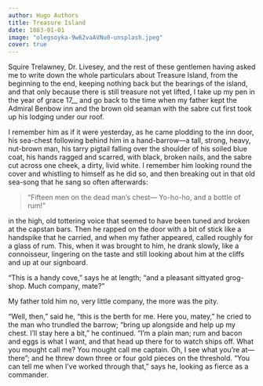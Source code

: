 ```yaml
---
author: Hugo Authors
title: Treasure Island
date: 1883-01-01
image: "olegsoyka-9w62vaAVNu0-unsplash.jpeg"
cover: true
---
```


Squire Trelawney, Dr. Livesey, and the rest of these gentlemen having asked me to write down the whole particulars about Treasure Island, from the beginning to the end, keeping nothing back but the bearings of the island, and that only because there is still treasure not yet lifted, I take up my pen in the year of grace 17__ and go back to the time when my father kept the Admiral Benbow inn and the brown old seaman with the sabre cut first took up his lodging under our roof.  

I remember him as if it were yesterday, as he came plodding to the inn door, his sea-chest following behind him in a hand-barrow—a tall, strong, heavy, nut-brown man, his tarry pigtail falling over the shoulder of his soiled blue coat, his hands ragged and scarred, with black, broken nails, and the sabre cut across one cheek, a dirty, livid white. I remember him looking round the cover and whistling to himself as he did so, and then breaking out in that old sea-song that he sang so often afterwards:

> “Fifteen men on the dead man’s chest—
>   Yo-ho-ho, and a bottle of rum!”

in the high, old tottering voice that seemed to have been tuned and broken at the capstan bars. Then he rapped on the door with a bit of stick like a handspike that he carried, and when my father appeared, called roughly for a glass of rum. This, when it was brought to him, he drank slowly, like a connoisseur, lingering on the taste and still looking about him at the cliffs and up at our signboard.  

“This is a handy cove,” says he at length; “and a pleasant sittyated grog-shop. Much company, mate?”  

My father told him no, very little company, the more was the pity.  

“Well, then,” said he, “this is the berth for me. Here you, matey,” he cried to the man who trundled the barrow; “bring up alongside and help up my chest. I’ll stay here a bit,” he continued. “I’m a plain man; rum and bacon and eggs is what I want, and that head up there for to watch ships off. What you mought call me? You mought call me captain. Oh, I see what you’re at—there”; and he threw down three or four gold pieces on the threshold. “You can tell me when I’ve worked through that,” says he, looking as fierce as a commander.